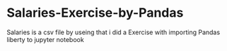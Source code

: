 # Salaries-Exercise-by-Pandas
Salaries is a  csv file  by useing that  i did a Exercise with importing  Pandas liberty to jupyter notebook
